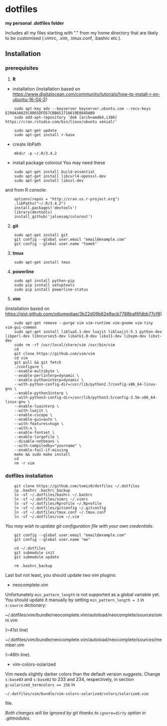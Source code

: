# dotfiles
**my personal .dotfiles folder**

Includes all my files starting with "." from my home directory that are likely to be customised (.vimrc, .vim, .tmux.conf, .bashrc etc.).

## Installation

### prerequisites

1. **R** 

- installation
(installation based on https://www.digitalocean.com/community/tutorials/how-to-install-r-on-ubuntu-16-04-2)

```
    sudo apt-key adv --keyserver keyserver.ubuntu.com --recv-keys E298A3A825C0D65DFD57CBB651716619E084DAB9 
    sudo add-apt-repository 'deb [arch=amd64,i386] https://cran.rstudio.com/bin/linux/ubuntu xenial/' 

    sudo apt-get update
    sudo apt-get install r-base
```

- create libPath

```
    mkdir -p ~/.R/3.4.2
```

- install package colorout 
You may need these

```
    sudo apt-get install build-essential
    sudo apt-get install libcurl4-openssl-dev
    sudo apt-get install libssl-dev
```

and from R console:

```
    options(repos = "http://cran.us.r-project.org")
    .libPaths("~/.R/3.4.2")
    install.packages('devtools')
    library(devtools)
    install_github('jalvesaq/colorout')
```

2. **git**

```
    sudo apt-get install git
    git config --global user.email "email@example.com"
    git config --global user.name "tomek"
```

3. **tmux**

```
    sudo apt-get install tmux
```

4. **powerline**

```
    sudo apt install python-pip
    sudo pip install setuptools
    sudo pip install powerline-status
```

5. **vim**

(installation based on https://gist.github.com/odiumediae/3b22d09b62e9acb7788baf6fdbb77cf8)

```
    sudo apt-get remove --purge vim vim-runtime vim-gnome vim-tiny vim-gui-common
    sudo apt-get install liblua5.1-dev luajit libluajit-5.1 python-dev libperl-dev libncurses5-dev libatk1.0-dev libx11-dev libxpm-dev libxt-dev
    sudo rm -rf /usr/local/share/vim /usr/bin/vim
    cd
    git clone https://github.com/vim/vim
    cd vim
    git pull && git fetch
    ./configure \
    --enable-multibyte \
    --enable-perlinterp=dynamic \
    --enable-pythoninterp=dynamic \
    --with-python-config-dir=/usr/lib/python2.7/config-x86_64-linux-gnu \
    --enable-python3interp \
    --with-python3-config-dir=/usr/lib/python3.5/config-3.5m-x86_64-linux-gnu \
    --enable-luainterp \
    --with-luajit \
    --enable-cscope \
    --enable-gui=auto \
    --with-features=huge \
    --with-x \
    --enable-fontset \
    --enable-largefile \
    --disable-netbeans \
    --with-compiledby="yourname" \
    --enable-fail-if-missing
    make && sudo make install
    cd
    rm -r vim
```

### dotfiles installation

```
    git clone https://github.com/tomis9/dotfiles ~/.dotfiles
    cp .bashrc .bachrc_backup
    ln -sf ~/.dotfiles/bashrc ~/.bashrc
    ln -sf ~/.dotfiles/vimrc ~/.vimrc
    ln -sf ~/.dotfiles/Rprofile ~/.Rprofile
    ln -sf ~/.dotfiles/gitconfig ~/.gitconfig
    ln -sf ~/.dotfiles/tmux.conf ~/.tmux.conf
    ln -sf ~/.dotfiles/vim ~/.vim
```


_You may wish to update git configuration file with your own credentials:_

```
    git config --global user.email "email@example.com"
    git config --global user.name "me"

    cd ~/.dotfiles
    git submodule init
    git submodule update
    
    rm .bashrc_backup
```

Last but not least, you should update two vim plugins:

- neocomplete.vim

Unfortunately `min_pattern_length` is not supported as a global variable yet. You should update it manually by setting `min_pattern_length = 3` in `s:source` dictionary:

~/.dotfiles/vim/bundle/neocomplete.vim/autoload/neocomplete/sources/omni.vim

(~41st line)

~/.dotfiles/vim/bundle/neocomplete.vim/autoload/neocomplete/sources/member.vim

(~46th line).

- vim-colors-solarized

Vim needs slightly darker colors than the default version suggests. Change `s:base03` and `s:base02` to 233 and 234, respectively, in section `g:solarized_termcolors == 256` in 

`~/.dotfiles/vim/bundle/vim-colors-solarized/colors/solarized.vim`

file.


_Both changes will be ignored by git thanks to `ignore=dirty` option in .gitmodules._

